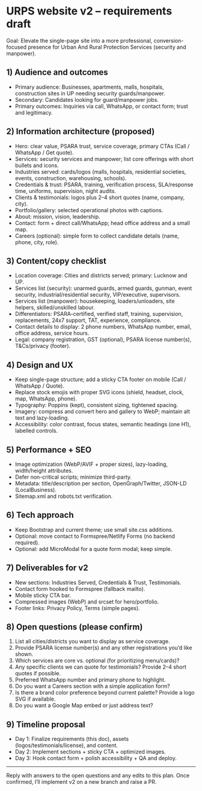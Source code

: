 # URPS website v2 – requirements draft

Goal: Elevate the single-page site into a more professional, conversion-focused presence for Urban And Rural Protection Services (security and manpower).

## 1) Audience and outcomes

- Primary audience: Businesses, apartments, malls, hospitals, construction sites in UP needing security guards/manpower.
- Secondary: Candidates looking for guard/manpower jobs.
- Primary outcomes: Inquiries via call, WhatsApp, or contact form; trust and legitimacy.

## 2) Information architecture (proposed)

- Hero: clear value, PSARA trust, service coverage, primary CTAs (Call / WhatsApp / Get quote).
- Services: security services and manpower; list core offerings with short bullets and icons.
- Industries served: cards/logos (malls, hospitals, residential societies, events, construction, warehousing, schools).
- Credentials & trust: PSARA, training, verification process, SLA/response time, uniforms, supervision, night audits.
- Clients & testimonials: logos plus 2–4 short quotes (name, company, city).
- Portfolio/gallery: selected operational photos with captions.
- About: mission, vision, leadership.
- Contact: form + direct call/WhatsApp; head office address and a small map.
- Careers (optional): simple form to collect candidate details (name, phone, city, role).

## 3) Content/copy checklist

- Location coverage: Cities and districts served; primary: Lucknow and UP.
- Services list (security): unarmed guards, armed guards, gunman, event security, industrial/residential security, VIP/executive, supervisors.
- Services list (manpower): housekeeping, loaders/unloaders, site helpers, skilled/unskilled labour.
- Differentiators: PSARA-certified, verified staff, training, supervision, replacements, 24x7 support, TAT, experience, compliance.
- Contact details to display: 2 phone numbers, WhatsApp number, email, office address, service hours.
- Legal: company registration, GST (optional), PSARA license number(s), T&Cs/privacy (footer).

## 4) Design and UX

- Keep single-page structure; add a sticky CTA footer on mobile (Call / WhatsApp / Quote).
- Replace stock emojis with proper SVG icons (shield, headset, clock, map, WhatsApp, phone).
- Typography: Poppins (kept), consistent sizing, tightened spacing.
- Imagery: compress and convert hero and gallery to WebP; maintain alt text and lazy-loading.
- Accessibility: color contrast, focus states, semantic headings (one H1), labelled controls.

## 5) Performance + SEO

- Image optimization (WebP/AVIF + proper sizes), lazy-loading, width/height attributes.
- Defer non-critical scripts; minimize third-party.
- Metadata: title/description per section, OpenGraph/Twitter, JSON-LD (LocalBusiness).
- Sitemap.xml and robots.txt verification.

## 6) Tech approach

- Keep Bootstrap and current theme; use small site.css additions.
- Optional: move contact to Formspree/Netlify Forms (no backend required).
- Optional: add MicroModal for a quote form modal; keep simple.

## 7) Deliverables for v2

- New sections: Industries Served, Credentials & Trust, Testimonials.
- Contact form hooked to Formspree (fallback mailto).
- Mobile sticky CTA bar.
- Compressed images (WebP) and srcset for hero/portfolio.
- Footer links: Privacy Policy, Terms (simple pages).

## 8) Open questions (please confirm)

1. List all cities/districts you want to display as service coverage.
2. Provide PSARA license number(s) and any other registrations you’d like shown.
3. Which services are core vs. optional (for prioritizing menu/cards)?
4. Any specific clients we can quote for testimonials? Provide 2–4 short quotes if possible.
5. Preferred WhatsApp number and primary phone to highlight.
6. Do you want a Careers section with a simple application form?
7. Is there a brand color preference beyond current palette? Provide a logo SVG if available.
8. Do you want a Google Map embed or just address text?

## 9) Timeline proposal

- Day 1: Finalize requirements (this doc), assets (logos/testimonials/license), and content.
- Day 2: Implement sections + sticky CTA + optimized images.
- Day 3: Hook contact form + polish accessibility + QA and deploy.

---

Reply with answers to the open questions and any edits to this plan. Once confirmed, I’ll implement v2 on a new branch and raise a PR.
